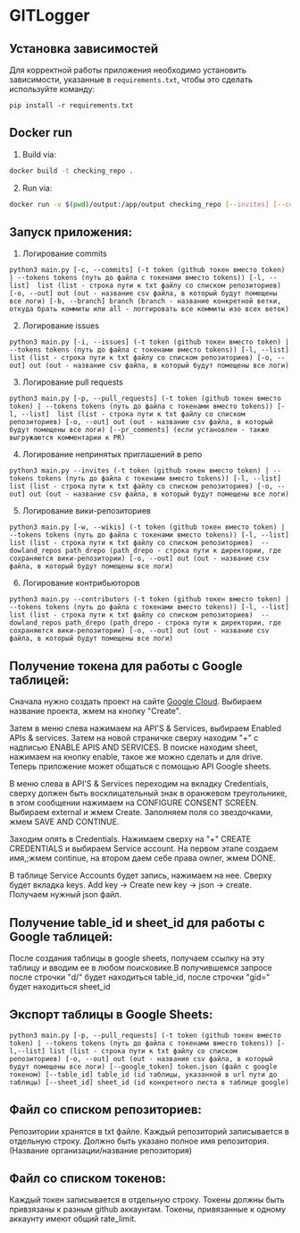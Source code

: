   # GITLogger

## Установка зависимостей

Для корректной работы приложения необходимо установить зависимости, указанные в `requirements.txt`, чтобы это сделать 
используйте команду:

```commandline
pip install -r requirements.txt
```

## Docker run
1. Build via:  
``` bash
docker build -t checking_repo .
```

2. Run via:  
``` bash
docker run -v $(pwd)/output:/app/output checking_repo [--invites] [--commites] [--etc...] -t <insert_token> -l <insert_list> -o ./output/res.csv
```


## Запуск приложения:
1. Логирование commits
```commandline
python3 main.py [-c, --commits] (-t token (github токен вместо token) | --tokens tokens (путь до файла с токенами вместо tokens)) [-l, --list]  list (list - строка пути к txt файлу со списком репозиториев) [-o, --out] out (out - название csv файла, в который будут помещены все логи) [-b, --branch] branch (branch - название конкретной ветки, откуда брать коммиты или all - логгировать все коммиты изо всех веток)
```
2. Логирование issues
```commandline
python3 main.py [-i, --issues] (-t token (github токен вместо token) | --tokens tokens (путь до файла с токенами вместо tokens)) [-l, --list]  list (list - строка пути к txt файлу со списком репозиториев) [-o, --out] out (out - название csv файла, в который будут помещены все логи)
```
3. Логирование pull requests
```commandline
python3 main.py [-p, --pull_requests] (-t token (github токен вместо token) | --tokens tokens (путь до файла с токенами вместо tokens)) [-l, --list]  list (list - строка пути к txt файлу со списком репозиториев) [-o, --out] out (out - название csv файла, в который будут помещены все логи) [--pr_comments] (если установлен - также выгружаются комментарии к PR)
```
4. Логирование непринятых приглашений в репо
```commandline
python3 main.py --invites (-t token (github токен вместо token) | --tokens tokens (путь до файла с токенами вместо tokens)) [-l, --list]  list (list - строка пути к txt файлу со списком репозиториев) [-o, --out] out (out - название csv файла, в который будут помещены все логи)
```
5. Логирование вики-репозиториев
```commandline
python3 main.py [-w, --wikis] (-t token (github токен вместо token) | --tokens tokens (путь до файла с токенами вместо tokens)) [-l, --list]  list (list - строка пути к txt файлу со списком репозиториев)  --dowland_repos path_drepo (path_drepo - строка пути к директории, где сохраняются вики-репозитории) [-o, --out] out (out - название csv файла, в который будут помещены все логи)
```
6. Логирование контрибьюторов
```commandline
python3 main.py --contributors (-t token (github токен вместо token) | --tokens tokens (путь до файла с токенами вместо tokens)) [-l, --list]  list (list - строка пути к txt файлу со списком репозиториев)  --dowland_repos path_drepo (path_drepo - строка пути к директории, где сохраняются вики-репозитории) [-o, --out] out (out - название csv файла, в который будут помещены все логи)
```


##  Получение токена для работы с Google таблицей:
Сначала нужно создать проект на сайте  [Google Cloud](https://console.cloud.google.com/). Выбираем название проекта, жмем на кнопку "Create".

Затем в меню слева нажимаем на API'S & Services, выбираем Enabled APIs & services. Затем на новой страничке сверху находим "+" с надписью ENABLE APIS AND SERVICES. В поиске находим sheet, нажимаем на кнопку enable, такое же можно сделать и для drive. Теперь приложение может общаться с помощью API Google sheets.

В меню слева в API'S & Services переходим на вкладку Credentials, сверху должен быть восклицательный знак в оранжевом треугольнике, в этом сообщении нажимаем на CONFIGURE CONSENT SCREEN. Выбираем external и жмем Create. Заполняем поля со звездочками, жмем SAVE AND CONTINUE.

Заходим опять в Credentials. Нажимаем сверху на "+" CREATE CREDENTIALS и выбираем Service account. На первом этапе создаем имя,;жмем continue, на втором даем себе права owner, жмем DONE.

В таблице Service Accounts будет запись, нажимаем на нее. Сверху будет вкладка keys. Add key -> Create new key -> json -> create. Получаем нужный json файл.
##  Получение table_id и sheet_id для работы с Google таблицей:
После создания таблицы в google sheets, получаем ссылку на эту таблицу и вводим ее в любом поисковике.В получившемся запросе после строчки "d/" будет находиться table_id, после строчки "gid=" будет находиться sheet_id 
## Экспорт таблицы в Google Sheets:

``` commandline
python3 main.py [-p, --pull_requests] (-t token (github токен вместо token) | --tokens tokens (путь до файла с токенами вместо tokens)) [-l,--list] list (list - строка пути к txt файлу со списком репозиториев) [-o, --out] out (out - название csv файла, в который будут помещены все логи) [--google_token] token.json (файл с google токеном) [--table_id] table_id (id таблицы, указанной в url пути до таблицы) [--sheet_id] sheet_id (id конкретного листа в таблице google)
```

## Файл со списком репозиториев:

Репозитории хранятся в txt файле. Каждый репозиторий записывается в отдельную строку.
Должно быть указано полное имя репозитория. (Название организации/название репозитория)

## Файл со списком токенов:

Каждый токен записывается в отдельную строку.
Токены должны быть привзязаны к разным github аккаунтам. Токены, привязанные к одному аккаунту имеют общий rate_limit.